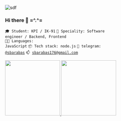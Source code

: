 ![sdf](https://user-images.githubusercontent.com/59575502/127335491-fdba1874-e943-4d3c-ab8c-678ffe22f8b8.png)

### Hi there 👋 =^.^=

<code>🎓 Student: KPI / ІК-91</code>
<code>👷 Speciality: Software engineer / Backend, Frontend</code><br>
<code>🧑‍💻 Languages: JavaScript</code>
<code>📦 Tech stack: node.js</code>
<code>💬 telegram: [@sbarabas](https://telegram.me/sbarabas)</code>
<code>📫 [sbarabas176@gmail.com](mailto:sbarabas176@gmail.com)</code>

<!--
**alexsandrbarabash/alexsandrbarabash** is a ✨ _special_ ✨ repository because its `README.md` (this file) appears on your GitHub profile.

Here are some ideas to get you started:

- 🔭 I’m currently working on ...
- 🌱 I’m currently learning ...
- 👯 I’m looking to collaborate on ...
- 🤔 I’m looking for help with ...
- 💬 Ask me about ...
- 📫 How to reach me: ...
- 😄 Pronouns: ...
- ⚡ Fun fact: ...
-->

<a href="https://github.com/alexsandrbarabash">
  <img height="180em" src="https://github-readme-stats.vercel.app/api?username=alexsandrbarabash&theme=buefy&show_icons=true" />
  <img height="180em" src="https://github-readme-stats.vercel.app/api/top-langs/?username=alexsandrbarabash&theme=buefy&layout=compact" />
</a>
